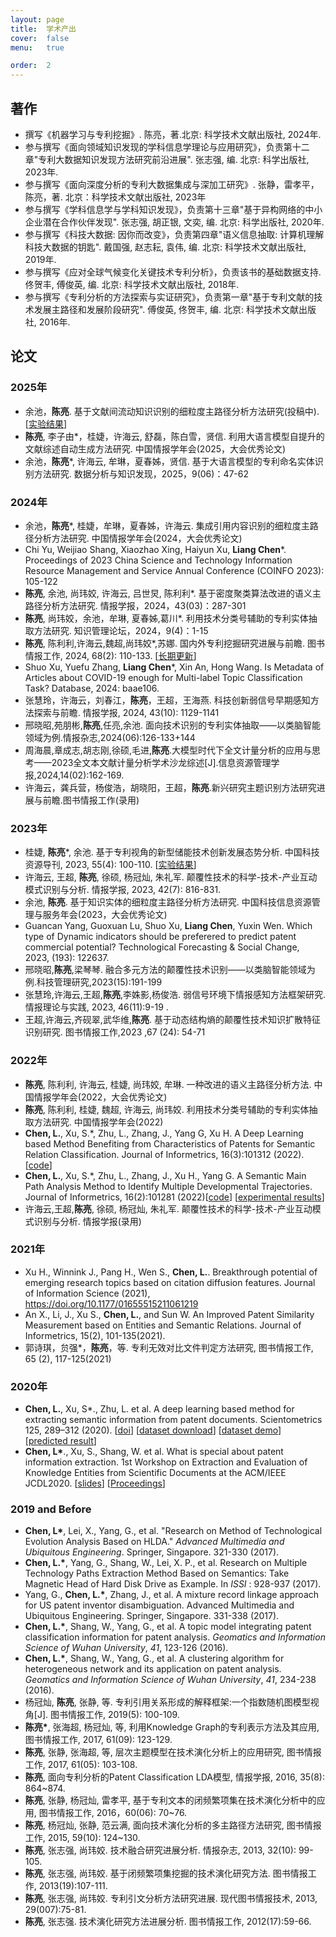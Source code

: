 ```yaml
---
layout: page
title:  学术产出
cover:  false
menu:   true

order:  2
---
```

## 著作
* 撰写《机器学习与专利挖掘》. 陈亮，著.北京: 科学技术文献出版社, 2024年.
* 参与撰写《面向领域知识发现的学科信息学理论与应用研究》，负责第十二章"专利大数据知识发现方法研究前沿进展".  张志强, 编. 北京: 科学出版社, 2023年.
* 参与撰写《面向深度分析的专利大数据集成与深加工研究》. 张静，雷孝平，陈亮，著. 北京：科学技术文献出版社, 2023年
* 参与撰写《学科信息学与学科知识发现》，负责第十三章"基于异构网络的中小企业潜在合作伙伴发现".  张志强, 胡正银, 文奕, 编. 北京: 科学出版社, 2020年.
* 参与撰写《科技大数据: 因你而改变》，负责第四章"语义信息抽取: 计算机理解科技大数据的钥匙".  戴国强, 赵志耘, 袁伟, 编. 北京: 科学技术文献出版社, 2019年.
* 参与撰写《应对全球气候变化关键技术专利分析》，负责该书的基础数据支持.  佟贺丰, 傅俊英, 编. 北京: 科学技术文献出版社, 2018年.
* 参与撰写《专利分析的方法探索与实证研究》，负责第一章"基于专利文献的技术发展主路径和发展阶段研究". 傅俊英, 佟贺丰, 编. 北京: 科学技术文献出版社, 2016年. 

## 论文
### **2025年**
* 余池，**陈亮**. 基于文献间流动知识识别的细粒度主路径分析方法研究(投稿中).[[实验结果](https://awesome-patent-mining.github.io/fine-grained-MPA-paper/)]
* **陈亮**,  李子由*，桂婕，许海云, 舒磊，陈白雪，贤信. 利用大语言模型自提升的文献综述自动生成方法研究. 中国情报学年会(2025，大会优秀论文)
* 余池，**陈亮***,  许海云, 牟琳，夏春姊，贤信. 基于大语言模型的专利命名实体识别方法研究. 数据分析与知识发现，2025，9(06)：47-62
### **2024年**
* 余池，**陈亮***, 桂婕，牟琳，夏春姊，许海云. 集成引用内容识别的细粒度主路径分析方法研究. 中国情报学年会(2024，大会优秀论文)
* Chi Yu, Weijiao Shang, Xiaozhao Xing, Haiyun Xu, **Liang Chen***. Proceedings of 2023 China Science and Technology Information Resource Management and Service Annual Conference (COINFO 2023): 105-122
* **陈亮**, 余池, 尚玮姣, 许海云, 吕世炅, 陈利利*. 基于密度聚类算法改进的语义主路径分析方法研究. 情报学报，2024，43(03)：287-301
* **陈亮**,  尚玮姣，余池，牟琳, 夏春姊,葛川*. 利用技术分类号辅助的专利实体抽取方法研究. 知识管理论坛，2024，9(4)：1-15
* **陈亮**, 陈利利,许海云,魏超,尚玮姣*,苏娜. 国内外专利挖掘研究进展与前瞻. 图书情报工作,  2024, 68(2): 110-133. [[长期更新](https://awesome-patent-mining.github.io/PatentMiningSurvey-paper/)]
* Shuo Xu, Yuefu Zhang, **Liang Chen***, Xin An, Hong Wang. Is Metadata of Articles about COVID-19 enough for Multi-label Topic Classification Task? Database, 2024: baae106.
* 张慧玲，许海云，刘春江，**陈亮**，王超，王海燕. 科技创新弱信号早期感知方法探索与前瞻. 情报学报, 2024, 43(10): 1129-1141
* 邢晓昭,苑朋彬,**陈亮**,任亮,余池. 面向技术识别的专利实体抽取——以类脑智能领域为例.情报杂志,2024(06):126-133+144
* 周海晨,章成志,胡志刚,徐硕,毛进,**陈亮**.大模型时代下全文计量分析的应用与思考——2023全文本文献计量分析学术沙龙综述[J].信息资源管理学报,2024,14(02):162-169. 
* 许海云，龚兵营，杨俊浩，胡晓阳，王超，**陈亮**.新兴研究主题识别方法研究进展与前瞻.图书情报工作(录用)
### **2023年**
* 桂婕, **陈亮***, 余池. 基于专利视角的新型储能技术创新发展态势分析. 中国科技资源导刊, 2023, 55(4): 100-110. [[实验结果](https://awesome-patent-mining.github.io/energyStorage-paper/)]
* 许海云, 王超, **陈亮**, 徐硕, 杨冠灿, 朱礼军. 颠覆性技术的科学-技术-产业互动模式识别与分析. 情报学报, 2023, 42(7): 816-831. 
* 余池, **陈亮**. 基于知识实体的细粒度主路径分析方法研究. 中国科技信息资源管理与服务年会(2023，大会优秀论文)
* Guancan Yang, Guoxuan Lu, Shuo Xu, **Liang Chen**, Yuxin Wen. Which type of Dynamic indicators should be preferered to predict patent commercial potential? Technological Forecasting & Social Change, 2023, (193): 122637. 
* 邢晓昭,**陈亮**,梁琴琴. 融合多元方法的颠覆性技术识别——以类脑智能领域为例.科技管理研究,2023(15):191-199
* 张慧玲,许海云,王超,**陈亮**,李姝影,杨俊浩. 弱信号环境下情报感知方法框架研究. 情报理论与实践, 2023, 46(11):9-19 .
* 王超,许海云,齐砚翠,武华维,**陈亮**. 基于动态结构熵的颠覆性技术知识扩散特征识别研究. 图书情报工作,2023 ,67 (24): 54-71 
### **2022年**
* **陈亮**, 陈利利, 许海云, 桂婕, 尚玮姣, 牟琳. 一种改进的语义主路径分析方法. 中国情报学年会(2022，大会优秀论文)
* **陈亮**, 陈利利, 桂婕, 魏超, 许海云, 尚玮姣. 利用技术分类号辅助的专利实体抽取方法研究. 中国情报学年会(2022)
* **Chen, L.**, Xu, S.*, Zhu, L., Zhang, J., Yang G, Xu H.  A Deep Learning based Method Benefiting from Characteristics of Patents for Semantic Relation Classification. Journal of Informetrics, 16(3):101312 (2022). [[code](https://github.com/awesome-patent-mining/BiGRU-HAN-GCN)]
* **Chen, L.**, Xu, S.*, Zhu, L., Zhang, J., Xu H., Yang G.  A Semantic Main Path Analysis Method to Identify Multiple Developmental Trajectories. Journal of Informetrics, 16(2):101281 (2022)[[code](https://github.com/awesome-patent-mining/sMPA-documentation)] [[experimental results](https://awesome-patent-mining.github.io/sMPA-paper/)]
* 许海云,王超,**陈亮**, 徐硕, 杨冠灿, 朱礼军. 颠覆性技术的科学-技术-产业互动模式识别与分析. 情报学报(录用)
### **2021年**
* Xu H., Winnink J., Pang H., Wen S., **Chen, L.**. Breakthrough potential of emerging research topics based on citation diffusion features. Journal of Information Science (2021), https://doi.org/10.1177/01655515211061219
* An X., Li, J., Xu S., **Chen, L.**, and Sun W. An Improved Patent Similarity Measurement based on Entities and Semantic Relations. Journal of Informetrics, 15(2), 101-135(2021).
* 郭诗琪，贠强\*，**陈亮**，等. 专利无效对比文件判定方法研究, 图书情报工作, 65 (2), 117-125(2021)  
### **2020年**
* **Chen, L.**, Xu, S*., Zhu, L. et al. A deep learning based method for  extracting semantic information from patent documents. Scientometrics  125, 289–312 (2020).  [[doi](https://doi.org/10.1007/s11192-020-03634-y)] [[dataset download](https://github.com/awesome-patent-mining/TFH_Annotated_Dataset)] [[dataset demo](http://121.36.92.58:8001)]  [[predicted result](http://121.36.92.58:8002)]
* **Chen, L\***., Xu, S., Shang, W. et al. What is special about patent information extraction. 1st Workshop on Extraction and Evaluation of Knowledge Entities from Scientific Documents at the ACM/IEEE JCDL2020. [[slides](https://eeke2020.github.io/slides/Patent%20information%20extraction.pdf)] [[Proceedings](http://ceur-ws.org/Vol-2658/)]

### **2019 and Before**
* **Chen, L\***, Lei, X., Yang, G., et al. "Research on Method of Technological Evolution Analysis Based on HLDA." *Advanced Multimedia and Ubiquitous Engineering*. Springer, Singapore. 321-330 (2017).
* **Chen, L.\***, Yang, G., Shang, W., Lei, X. P., et al. Research on Multiple Technology Paths Extraction Method Based on Semantics: Take Magnetic Head of Hard Disk Drive as Example. In *ISSI* : 928-937 (2017).
* Yang, G., **Chen, L.\***, Zhang, J., et al. A mixture record linkage approach for US patent inventor disambiguation. Advanced Multimedia and Ubiquitous Engineering. Springer, Singapore. 331-338 (2017).
* **Chen, L.\***, Shang, W., Yang, G., et al. A topic model integrating patent classification information for patent analysis. *Geomatics and Information Science of Wuhan University*, *41*, 123-126 (2016).
* **Chen, L.\***, Shang, W., Yang, G., et al. A clustering algorithm for heterogeneous network and its application on patent analysis. *Geomatics and Information Science of Wuhan University*, *41*, 234-238 (2016).
* 杨冠灿, **陈亮**, 张静, 等. 专利引用关系形成的解释框架:一个指数随机图模型视角[J]. 图书情报工作, 2019(5): 100-109.
* **陈亮\***, 张海超, 杨冠灿, 等, 利用Knowledge Graph的专利表示方法及其应用, 图书情报工作, 2017, 61(09): 123-129.
* **陈亮**, 张静, 张海超, 等, 层次主题模型在技术演化分析上的应用研究, 图书情报工作, 2017, 61(05): 103-108.
* **陈亮**, 面向专利分析的Patent Classification LDA模型, 情报学报, 2016, 35(8): 864~874.
* **陈亮**, 张静, 杨冠灿, 雷孝平, 基于专利文本的闭频繁项集在技术演化分析中的应用, 图书情报工作, 2016，60(06): 70~76.
* **陈亮**, 杨冠灿, 张静, 范云满, 面向技术演化分析的多主路径方法研究, 图书情报工作, 2015, 59(10): 124~130.
* **陈亮**, 张志强, 尚玮姣. 技术融合研究进展分析. 情报杂志, 2013, 32(10): 99-105.
* **陈亮**, 张志强, 尚玮姣. 基于闭频繁项集挖掘的技术演化研究方法. 图书情报工作, 2013(19):107-111.
* **陈亮**, 张志强, 尚玮姣. 专利引文分析方法研究进展. 现代图书情报技术, 2013, 29(007):75-81.
* **陈亮**, 张志强. 技术演化研究方法进展分析. 图书情报工作, 2012(17):59-66.




